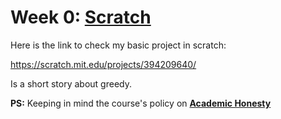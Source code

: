 # Week 0: [Scratch](https://cs50.harvard.edu/x/2021/weeks/0/)

Here is the link to check my basic project in scratch:

https://scratch.mit.edu/projects/394209640/

Is a short story about greedy.


**PS:** Keeping in mind the course's policy on **[Academic Honesty](https://cs50.harvard.edu/x/2020/syllabus/#academic-honesty)**
